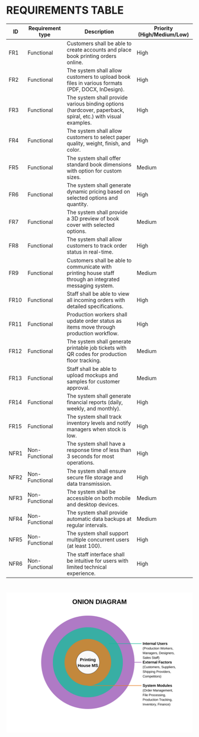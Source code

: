 # REQUIREMENTS TABLE

| ID | Requirement type | Description | Priority (High/Medium/Low) |
|----|------------------|-------------|----------------------------|
| FR1 | Functional | Customers shall be able to create accounts and place book printing orders online. | High |
| FR2 | Functional | The system shall allow customers to upload book files in various formats (PDF, DOCX, InDesign). | High |
| FR3 | Functional | The system shall provide various binding options (hardcover, paperback, spiral, etc.) with visual examples. | High |
| FR4 | Functional | The system shall allow customers to select paper quality, weight, finish, and color. | High |
| FR5 | Functional | The system shall offer standard book dimensions with option for custom sizes. | Medium |
| FR6 | Functional | The system shall generate dynamic pricing based on selected options and quantity. | High |
| FR7 | Functional | The system shall provide a 3D preview of book cover with selected options. | Medium |
| FR8 | Functional | The system shall allow customers to track order status in real-time. | High |
| FR9 | Functional | Customers shall be able to communicate with printing house staff through an integrated messaging system. | Medium |
| FR10 | Functional | Staff shall be able to view all incoming orders with detailed specifications. | High |
| FR11 | Functional | Production workers shall update order status as items move through production workflow. | High |
| FR12 | Functional | The system shall generate printable job tickets with QR codes for production floor tracking. | Medium |
| FR13 | Functional | Staff shall be able to upload mockups and samples for customer approval. | Medium |
| FR14 | Functional | The system shall generate financial reports (daily, weekly, and monthly). | High |
| FR15 | Functional | The system shall track inventory levels and notify managers when stock is low. | High |
| NFR1 | Non-Functional | The system shall have a response time of less than 3 seconds for most operations. | High |
| NFR2 | Non-Functional | The system shall ensure secure file storage and data transmission. | High |
| NFR3 | Non-Functional | The system shall be accessible on both mobile and desktop devices. | Medium |
| NFR4 | Non-Functional | The system shall provide automatic data backups at regular intervals. | Medium |
| NFR5 | Non-Functional | The system shall support multiple concurrent users (at least 100). | High |
| NFR6 | Non-Functional | The staff interface shall be intuitive for users with limited technical experience. | High |

#

![Onion Diagram](onion-diagram.svg)
